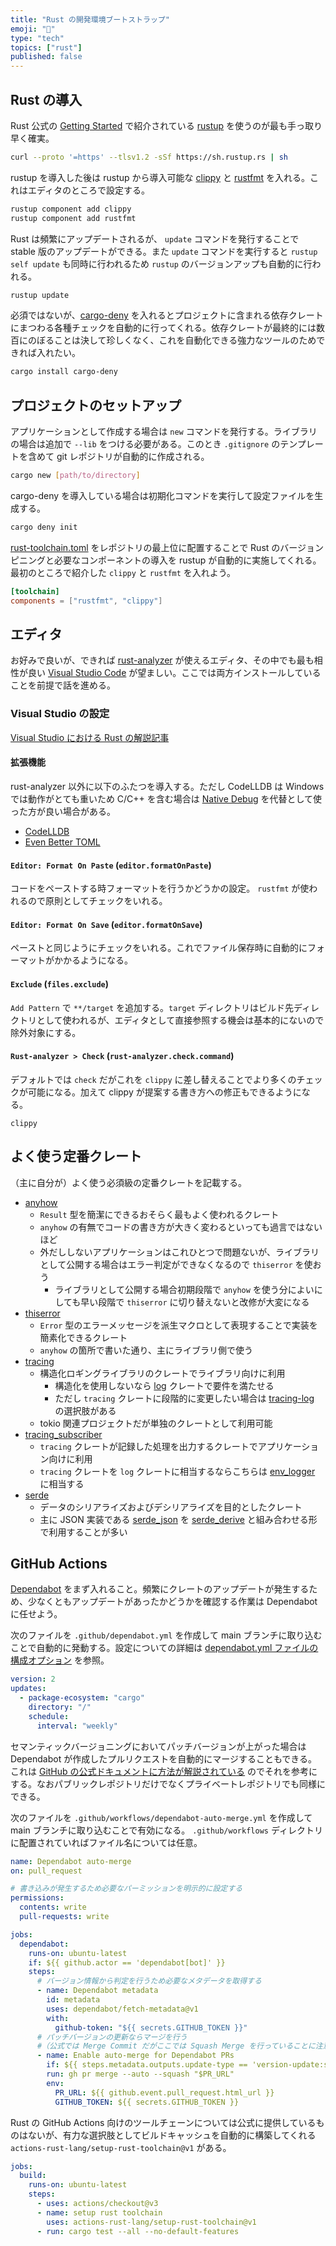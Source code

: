 ```yaml
---
title: "Rust の開発環境ブートストラップ"
emoji: "🦀"
type: "tech"
topics: ["rust"]
published: false
---
```


## Rust の導入

Rust 公式の [Getting Started](https://www.rust-lang.org/learn/get-started) で紹介されている [rustup](https://rustup.rs) を使うのが最も手っ取り早く確実。

```bash
curl --proto '=https' --tlsv1.2 -sSf https://sh.rustup.rs | sh
```

rustup を導入した後は rustup から導入可能な [clippy](https://doc.rust-lang.org/stable/clippy/index.html) と [rustfmt](https://github.com/rust-lang/rustfmt) を入れる。これはエディタのところで設定する。

```bash
rustup component add clippy
rustup component add rustfmt
```

Rust は頻繁にアップデートされるが、 `update` コマンドを発行することで stable 版のアップデートができる。また `update` コマンドを実行すると `rustup self update` も同時に行われるため `rustup` のバージョンアップも自動的に行われる。

```bash
rustup update
```

必須ではないが、[cargo-deny](https://github.com/EmbarkStudios/cargo-deny) を入れるとプロジェクトに含まれる依存クレートにまつわる各種チェックを自動的に行ってくれる。依存クレートが最終的には数百にのぼることは決して珍しくなく、これを自動化できる強力なツールのためできれば入れたい。

```bash
cargo install cargo-deny
```

## プロジェクトのセットアップ

アプリケーションとして作成する場合は `new` コマンドを発行する。ライブラリの場合は追加で `--lib` をつける必要がある。このとき `.gitignore` のテンプレートを含めて git レポジトリが自動的に作成される。

```bash
cargo new [path/to/directory]
```

cargo-deny を導入している場合は初期化コマンドを実行して設定ファイルを生成する。

```bash
cargo deny init
```

[rust-toolchain.toml](https://rust-lang.github.io/rustup/overrides.html#the-toolchain-file) をレポジトリの最上位に配置することで Rust のバージョンピニングと必要なコンポーネントの導入を rustup が自動的に実施してくれる。最初のところで紹介した `clippy` と `rustfmt` を入れよう。

```toml
[toolchain]
components = ["rustfmt", "clippy"]
```

## エディタ

お好みで良いが、できれば [rust-analyzer](https://rust-analyzer.github.io) が使えるエディタ、その中でも最も相性が良い [Visual Studio Code](https://code.visualstudio.com) が望ましい。ここでは両方インストールしていることを前提で話を進める。

### Visual Studio の設定

[Visual Studio における Rust の解説記事](https://code.visualstudio.com/docs/languages/rust)

#### 拡張機能

rust-analyzer 以外に以下のふたつを導入する。ただし CodeLLDB は Windows では動作がとても重いため C/C++ を含む場合は [Native Debug](https://marketplace.visualstudio.com/items?itemName=webfreak.debug) を代替として使った方が良い場合がある。

* [CodeLLDB](https://marketplace.visualstudio.com/items?itemName=vadimcn.vscode-lldb)
* [Even Better TOML](https://marketplace.visualstudio.com/items?itemName=tamasfe.even-better-toml)

#### `Editor: Format On Paste` (`editor.formatOnPaste`)

コードをペーストする時フォーマットを行うかどうかの設定。 `rustfmt` が使われるので原則としてチェックをいれる。

#### `Editor: Format On Save` (`editor.formatOnSave`)

ペーストと同じようにチェックをいれる。これでファイル保存時に自動的にフォーマットがかかるようになる。

#### `Exclude` (`files.exclude`)

`Add Pattern` で `**/target` を追加する。`target` ディレクトリはビルド先ディレクトリとして使われるが、エディタとして直接参照する機会は基本的にないので除外対象にする。

#### `Rust-analyzer > Check` (`rust-analyzer.check.command`)

デフォルトでは `check` だがこれを `clippy` に差し替えることでより多くのチェックが可能になる。加えて clippy が提案する書き方への修正もできるようになる。

```
clippy
```

## よく使う定番クレート

（主に自分が）よく使う必須級の定番クレートを記載する。

* [anyhow](https://docs.rs/anyhow/latest/anyhow/)
  * `Result` 型を簡潔にできるおそらく最もよく使われるクレート
  * `anyhow` の有無でコードの書き方が大きく変わるといっても過言ではないほど
  * 外だししないアプリケーションはこれひとつで問題ないが、ライブラリとして公開する場合はエラー判定ができなくなるので `thiserror` を使おう
    * ライブラリとして公開する場合初期段階で `anyhow` を使う分によいにしても早い段階で `thiserror` に切り替えないと改修が大変になる
* [thiserror](https://docs.rs/thiserror/latest/thiserror/)
  * `Error` 型のエラーメッセージを派生マクロとして表現することで実装を簡素化できるクレート
  * `anyhow` の箇所で書いた通り、主にライブラリ側で使う
* [tracing](https://docs.rs/tracing/latest/tracing/)
  * 構造化ロギングライブラリのクレートでライブラリ向けに利用
    * 構造化を使用しないなら [log](https://docs.rs/log/latest/log/) クレートで要件を満たせる
    * ただし `tracing` クレートに段階的に変更したい場合は [tracing-log](https://docs.rs/tracing-log/latest/tracing_log/) の選択肢がある
  * tokio 関連プロジェクトだが単独のクレートとして利用可能
* [tracing_subscriber](https://docs.rs/tracing-subscriber/latest/tracing_subscriber/)
  * `tracing` クレートが記録した処理を出力するクレートでアプリケーション向けに利用
  * `tracing` クレートを `log` クレートに相当するならこちらは [env_logger](https://docs.rs/env_logger/latest/env_logger/) に相当する
* [serde](https://docs.rs/serde/latest/serde/)
  * データのシリアライズおよびデシリアライズを目的としたクレート
  * 主に JSON 実装である [serde_json](https://docs.rs/serde_json/latest/serde_json/) を [serde_derive](https://serde.rs/derive.html) と組み合わせる形で利用することが多い

## GitHub Actions

[Dependabot](https://docs.github.com/ja/code-security/dependabot) をまず入れること。頻繁にクレートのアップデートが発生するため、少なくともアップデートがあったかどうかを確認する作業は Dependabot に任せよう。

次のファイルを `.github/dependabot.yml` を作成して main ブランチに取り込むことで自動的に発動する。設定についての詳細は [dependabot.yml ファイルの構成オプション](https://docs.github.com/ja/code-security/dependabot/dependabot-version-updates/configuration-options-for-the-dependabot.yml-file) を参照。

```yaml
version: 2
updates:
  - package-ecosystem: "cargo"
    directory: "/"
    schedule:
      interval: "weekly"
```

セマンティックバージョニングにおいてパッチバージョンが上がった場合は Dependabot が作成したプルリクエストを自動的にマージすることもできる。これは [GitHub の公式ドキュメントに方法が解説されている](https://docs.github.com/ja/code-security/dependabot/working-with-dependabot/automating-dependabot-with-github-actions#enable-auto-merge-on-a-pull-request) のでそれを参考にする。なおパブリックレポジトリだけでなくプライベートレポジトリでも同様にできる。

次のファイルを `.github/workflows/dependabot-auto-merge.yml` を作成して main ブランチに取り込むことで有効になる。 `.github/workflows` ディレクトリに配置されていればファイル名については任意。

```yaml
name: Dependabot auto-merge
on: pull_request

# 書き込みが発生するため必要なパーミッションを明示的に設定する
permissions:
  contents: write
  pull-requests: write

jobs:
  dependabot:
    runs-on: ubuntu-latest
    if: ${{ github.actor == 'dependabot[bot]' }}
    steps:
      # バージョン情報から判定を行うため必要なメタデータを取得する
      - name: Dependabot metadata
        id: metadata
        uses: dependabot/fetch-metadata@v1
        with:
          github-token: "${{ secrets.GITHUB_TOKEN }}"
      # パッチバージョンの更新ならマージを行う
      #（公式では Merge Commit だがここでは Squash Merge を行っていることに注意）
      - name: Enable auto-merge for Dependabot PRs
        if: ${{ steps.metadata.outputs.update-type == 'version-update:semver-patch' }}
        run: gh pr merge --auto --squash "$PR_URL"
        env:
          PR_URL: ${{ github.event.pull_request.html_url }}
          GITHUB_TOKEN: ${{ secrets.GITHUB_TOKEN }}
```

Rust の GitHub Actions 向けのツールチェーンについては公式に提供しているものはないが、有力な選択肢としてビルドキャッシュを自動的に構築してくれる `actions-rust-lang/setup-rust-toolchain@v1` がある。

```yaml
jobs:
  build:
    runs-on: ubuntu-latest
    steps:
      - uses: actions/checkout@v3
      - name: setup rust toolchain
        uses: actions-rust-lang/setup-rust-toolchain@v1
      - run: cargo test --all --no-default-features
```
